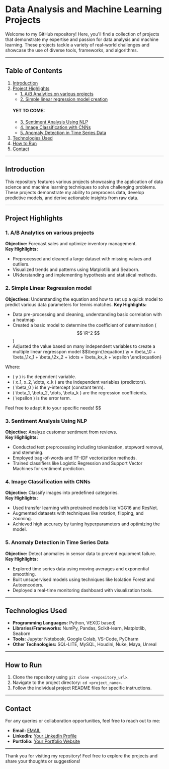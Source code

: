 # Data Analysis and Machine Learning Projects

Welcome to my GitHub repository! Here, you'll find a collection of projects that demonstrate my expertise and passion for data analysis and machine learning. These projects tackle a variety of real-world challenges and showcase the use of diverse tools, frameworks, and algorithms.

---

## Table of Contents
1. [Introduction](#introduction)
2. [Project Highlights](#project-highlights)
   - [1. A/B Analytics on various projects](#1-A/B-analytics-on-various-projects)
   - [2. Simple linear regression model creation](#2-simple-linear-regression)
   #### YET TO COME:
   - [3. Sentiment Analysis Using NLP](#3-sentiment-analysis-using-nlp)
   - [4. Image Classification with CNNs](#4-image-classification-with-cnns)
   - [5. Anomaly Detection in Time Series Data](#5-anomaly-detection-in-time-series-data)
3. [Technologies Used](#technologies-used)
4. [How to Run](#how-to-run)
5. [Contact](#contact)

---

## Introduction

This repository features various projects showcasing the application of data science and machine learning techniques to solve challenging problems. These projects demonstrate my ability to preprocess data, develop predictive models, and derive actionable insights from raw data.

---

## Project Highlights

### 1. A/B Analytics on various projects
**Objective:** Forecast sales and optimize inventory management.  
**Key Highlights:**  
- Preprocessed and cleaned a large dataset with missing values and outliers.
- Visualized trends and patterns using Matplotlib and Seaborn.
- UNderstanding and implementing hypothesis and statistical methods.

### 2. Simple Linear Regression model
**Objectives:** Understanding the equation and how to set up a quick model to predict various data parameters for tennis matches.
**Key Highlights:**
- Data pre-processing and cleaning, understanding basic correlation with a heatmap
- Created a basic model to determine the coefficient of determination ($$ \R^2 $$ )
- Adjusted the value based on many independent variables to create a multiple linear regresspon model
$$\begin{\equation} 
    \y = \beta_\0 + \beta_\1x_1 + \beta_\2x_2 + \dots + \beta_kx_k + \epsilon
\end{equation}

Where:
- ( y ) is the dependent variable.
- ( x_1, x_2, \dots, x_k ) are the independent variables (predictors).
- ( \beta_0 ) is the y-intercept (constant term).
- ( \beta_1, \beta_2, \dots, \beta_k ) are the regression coefficients.
- ( \epsilon ) is the error term.

Feel free to adapt it to your specific needs!
$$

### 3. Sentiment Analysis Using NLP
**Objective:** Analyze customer sentiment from reviews.  
**Key Highlights:**  
- Conducted text preprocessing including tokenization, stopword removal, and stemming.
- Employed bag-of-words and TF-IDF vectorization methods.
- Trained classifiers like Logistic Regression and Support Vector Machines for sentiment prediction.

### 4. Image Classification with CNNs
**Objective:** Classify images into predefined categories.  
**Key Highlights:**  
- Used transfer learning with pretrained models like VGG16 and ResNet.
- Augmented datasets with techniques like rotation, flipping, and zooming.
- Achieved high accuracy by tuning hyperparameters and optimizing the model.

### 5. Anomaly Detection in Time Series Data
**Objective:** Detect anomalies in sensor data to prevent equipment failure.  
**Key Highlights:**  
- Explored time series data using moving averages and exponential smoothing.
- Built unsupervised models using techniques like Isolation Forest and Autoencoders.
- Deployed a real-time monitoring dashboard with visualization tools.

---

## Technologies Used
- **Programming Languages:** Python, VEX(C based)
- **Libraries/Frameworks:** NumPy, Pandas, Scikit-learn, Matplotlib, Seaborn
- **Tools:** Jupyter Notebook, Google Colab, VS-Code, PyCharm
- **Other Technologies:** SQL-LITE, MySQL, Houdini, Nuke, Maya, Unreal 

---

## How to Run
1. Clone the repository using `git clone <repository_url>`.
2. Navigate to the project directory: `cd <project_name>`.
4. Follow the individual project README files for specific instructions.

---

## Contact
For any queries or collaboration opportunities, feel free to reach out to me:
- **Email:** [EMAIL](varishtraheja@gmail.com)
- **LinkedIn:** [Your LinkedIn Profile](www.linkedin.com/in/varisht-raheja)
- **Portfolio:** [Your Portfolio Website](http://varishtraheja.wixsite.com/varishtraheja)

---

Thank you for visiting my repository! Feel free to explore the projects and share your thoughts or suggestions!